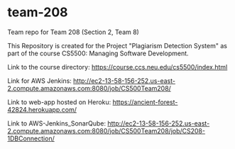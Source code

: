 # team-208
Team repo for Team 208 (Section 2, Team 8)

This Repository is created for the Project "Plagiarism Detection System" as part of the course CS5500: Managing Software Development.

Link to the course directory: https://course.ccs.neu.edu/cs5500/index.html

Link for AWS Jenkins: http://ec2-13-58-156-252.us-east-2.compute.amazonaws.com:8080/job/CS500Team208/

Link to web-app hosted on Heroku: https://ancient-forest-42824.herokuapp.com/

Link to AWS-Jenkins_SonarQube: http://ec2-13-58-156-252.us-east-2.compute.amazonaws.com:8080/job/CS500Team208/job/CS208-1DBConnection/
